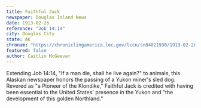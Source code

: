 ```yaml
---
title: Faithful Jack
newspaper: Douglas Island News
date: 1913-02-26
reference: "Job 14:14"
city: Douglas City
state: AK
chronam: "https://chroniclingamerica.loc.gov/lccn/sn84021930/1913-02-26/ed-1/seq-4/#words=man+die+shall+live+days+appointed+time+wait+till+change+come"
featured: false
author: Caitlin McGeever
---
```


Extending Job 14:14, "If a man die, shall he live again?" to animals, this
Alaskan newspaper honors the passing of a Yukon miner's sled dog. Revered as "a
Pioneer of the Klondike," Faithful Jack is credited with having been essential
to the United States' presence in the Yukon and "the development of this golden
Northland."
